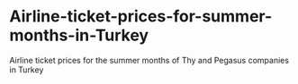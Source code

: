 # Airline-ticket-prices-for-summer-months-in-Turkey
Airline ticket prices for the summer months of Thy and Pegasus companies in Turkey

